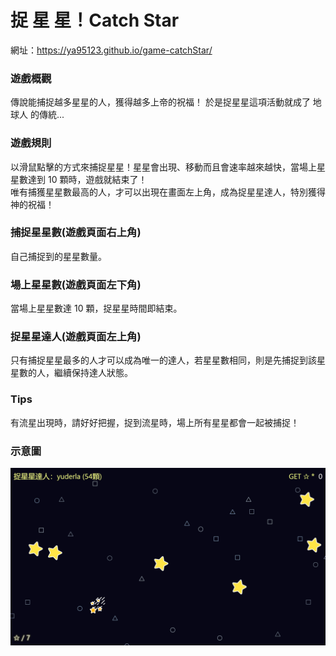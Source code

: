 # 捉 星 星！Catch Star
網址：https://ya95123.github.io/game-catchStar/

### 遊戲概觀
傳說能捕捉越多星星的人，獲得越多上帝的祝福！
於是捉星星這項活動就成了 地球人 的傳統...

### 遊戲規則
以滑鼠點擊的方式來捕捉星星！星星會出現、移動而且會速率越來越快，當場上星星數達到 10 顆時，遊戲就結束了！  
唯有捕獲星星數最高的人，才可以出現在畫面左上角，成為捉星星達人，特別獲得神的祝福！

### 捕捉星星數(遊戲頁面右上角)
自己捕捉到的星星數量。

### 場上星星數(遊戲頁面左下角)
當場上星星數達 10 顆，捉星星時間即結束。

### 捉星星達人(遊戲頁面左上角)
只有捕捉星星最多的人才可以成為唯一的達人，若星星數相同，則是先捕捉到該星星數的人，繼續保持達人狀態。

### Tips
有流星出現時，請好好把握，捉到流星時，場上所有星星都會一起被捕捉！

### 示意圖
<img src="./images/ex.png">
